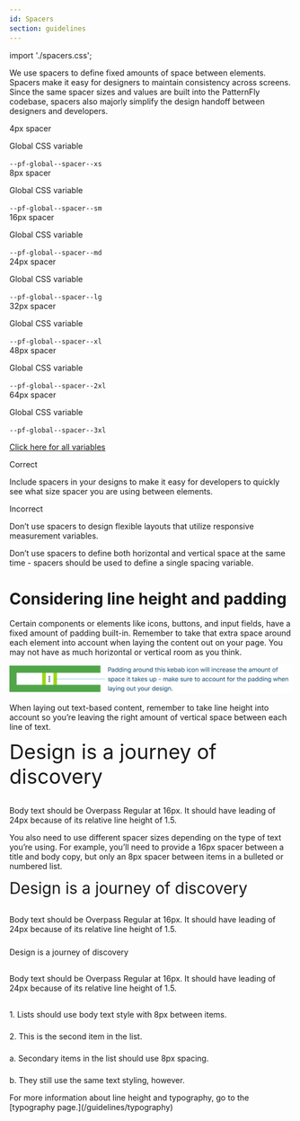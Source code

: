 ```yaml
---
id: Spacers
section: guidelines
---
```

import './spacers.css';


We use spacers to define fixed amounts of space between elements. Spacers make it easy for designers to maintain consistency across screens. Since the same spacer sizes and values are built into the PatternFly codebase, spacers also majorly simplify the design handoff between designers and developers.

<div class="pf-u-display-flex pf-u-flex-direction-row pf-u-mb-lg">
  <div class="ws-content-spacer4">
  </div>
  <div class="pf-u-display-flex pf-u-flex-direction-column">
    <div class="ws-content-spacerTitle">4px spacer</div>
    <div class="pf-u-display-flex pf-u-flex-direction-row">
      <p class="pf-u-my-0 pf-u-mr-sm ws-content-p">Global CSS variable </p>
      <code>--pf-global--spacer--xs</code>
    </div>
  </div>
</div>

<div class="pf-u-display-flex pf-u-flex-direction-row pf-u-mb-lg">
  <div class="ws-content-spacer8">
  </div>
  <div class="pf-u-display-flex pf-u-flex-direction-column">
    <div class="ws-content-spacerTitle">8px spacer</div>
    <div class="pf-u-display-flex pf-u-flex-direction-row">
      <p class="pf-u-my-0 pf-u-mr-sm ws-content-p">Global CSS variable </p>
      <code>--pf-global--spacer--sm</code>
    </div>
  </div>
</div>

<div class="pf-u-display-flex pf-u-flex-direction-row pf-u-mb-lg">
  <div class="ws-content-spacer16">
  </div>
  <div class="pf-u-display-flex pf-u-flex-direction-column">
    <div class="ws-content-spacerTitle">16px spacer</div>
    <div class="pf-u-display-flex pf-u-flex-direction-row">
      <p class="pf-u-my-0 pf-u-mr-sm ws-content-p">Global CSS variable </p>
      <code>--pf-global--spacer--md</code>
    </div>
  </div>
</div>

<div class="pf-u-display-flex pf-u-flex-direction-row pf-u-mb-lg">
  <div class="ws-content-spacer24">
  </div>
  <div class="pf-u-display-flex pf-u-flex-direction-column">
    <div class="ws-content-spacerTitle">24px spacer</div>
    <div class="pf-u-display-flex pf-u-flex-direction-row">
      <p class="pf-u-my-0 pf-u-mr-sm ws-content-p">Global CSS variable </p>
      <code>--pf-global--spacer--lg</code>
    </div>
  </div>
</div>

<div class="pf-u-display-flex pf-u-flex-direction-row pf-u-mb-lg">
  <div class="ws-content-spacer32">
  </div>
  <div class="pf-u-display-flex pf-u-flex-direction-column">
    <div class="ws-content-spacerTitle">32px spacer</div>
    <div class="pf-u-display-flex pf-u-flex-direction-row">
      <p class="pf-u-my-0 pf-u-mr-sm ws-content-p">Global CSS variable </p>
      <code>--pf-global--spacer--xl</code>
    </div>
  </div>
</div>

<div class="pf-u-display-flex pf-u-flex-direction-row pf-u-mb-lg">
  <div class="ws-content-spacer48">
  </div>
  <div class="pf-u-display-flex pf-u-flex-direction-column">
    <div class="ws-content-spacerTitle">48px spacer</div>
    <div class="pf-u-display-flex pf-u-flex-direction-row">
      <p class="pf-u-my-0 pf-u-mr-sm ws-content-p">Global CSS variable </p>
      <code>--pf-global--spacer--2xl</code>
    </div>
  </div>
</div>

<div class="pf-u-display-flex pf-u-flex-direction-row pf-u-mb-lg">
  <div class="ws-content-spacer64">
  </div>
  <div class="pf-u-display-flex pf-u-flex-direction-column">
    <div class="ws-content-spacerTitle">64px spacer</div>
    <div class="pf-u-display-flex pf-u-flex-direction-row">
      <p class="pf-u-my-0 pf-u-mr-sm ws-content-p">Global CSS variable </p>
      <code>--pf-global--spacer--3xl</code>
    </div>
  </div>
</div>

[Click here for all variables](/get-started/global-css-variables)
<div class="pf-u-display-flex ws-content-demo pf-u-my-3xl pf-u-p-xl">
  <div class="pf-u-display-flex pf-u-flex-direction-column pf-u-mb-xl">
    <div class="h4 ws-content-correct">
      <i class="fas fa-check-circle"></i>
      Correct
    </div>
    <p>
      Include spacers in your designs to make it easy for developers to quickly see what size spacer you are using between elements.
    </p>
  </div>
  <div class="pf-u-display-flex pf-u-flex-direction-column">
    <div class="h4 ws-content-incorrect">
      <i class="fas fa-exclamation-triangle"></i>
      Incorrect
    </div>
      <p>
        Don’t use spacers to design flexible layouts that utilize responsive measurement variables.
      </p>
      <p>
        Don’t use spacers to define both horizontal and vertical space at the same time - spacers should be used to define a single spacing variable.
      </p>
  </div>
</div>

<h1 class="pf-c-title pf-m-2xl">Considering line height and padding</h1>
<p>
  Certain components or elements like icons, buttons, and input fields, have a fixed amount of padding built-in. Remember to take that extra space around each element into account when laying the content out on your page. You may not have as much horizontal or vertical room as you think.
</p>

![Spacers Example](./padding-example.png)

<p class="pf-u-mt-3xl ws-content-p">
  When laying out text-based content, remember to take line height into account so you’re leaving the right amount of vertical space between each line of text.
</p>

<div class="ws-content-border" style="font-size: 36px;">
  Design is a journey of discovery
</div>
<div class="ws-content-spacer16" style="height: 16px;">
</div>
<p class="ws-content-border ws-content-p">
  Body text should be Overpass Regular at 16px. It should have leading of 24px because of its relative line height of 1.5.
</p>

<p class="pf-u-mt-3xl ws-content-p">
  You also need to use different spacer sizes depending on the type of text you’re using. For example, you’ll need to provide a 16px spacer between a title and body copy, but only an 8px spacer between items in a bulleted or numbered list.
</p>

<div class="ws-content-border" style="font-size: 28px">
  Design is a journey of discovery
</div>
<div class="ws-content-spacer16" style="height: 16px;">
</div>
<p class="ws-content-border ws-content-p" style="margin-bottom: 0;">
  Body text should be Overpass Regular at 16px. It should have leading of 24px because of its relative line height of 1.5.
</p>
<div class="ws-content-spacer24" style="height: 24px;">
</div>
<div class="h2 ws-content-border">
  Design is a journey of discovery
</div>
<div class="ws-content-spacer16" style="height: 16px;">
</div>
<p class="ws-content-border ws-content-p" style="margin-bottom: 0;">
  Body text should be Overpass Regular at 16px. It should have leading of 24px because of its relative line height of 1.5.
</p>
<div class="ws-content-spacer16" style="height: 16px;">
</div>
<p class="ws-content-border ws-content-p" style="margin-bottom: 0;">
  1. Lists should use body text style with 8px between items.
</p>
<div class="ws-content-spacer8" style="height: 8px;">
</div>
<p class="ws-content-border ws-content-p" style="margin-bottom: 0;">
  2. This is the second item in the list.
</p>
<div class="ws-content-spacer8" style="height: 8px;">
</div>
<p class="ws-content-border ws-content-p" style="margin-bottom: 0;">
  a. Secondary items in the list should use 8px spacing.
</p>
<div class="ws-content-spacer8" style="height: 8px;">
</div>
<p class="ws-content-border ws-content-p" style="margin-bottom: 0;">
  b. They still use the same text styling, however.
</p>

<p class="pf-u-my-3xl ws-content-p">
  For more information about line height and typography, go to the [typography page.](/guidelines/typography)
</p>
